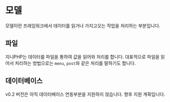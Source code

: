 # 모델
모델이란 프레임워크에서 데이터를 읽거나 가지고오는 작업을 처리하는 부분입니다.


## 파일
지니PHP는 데이터를 파일을 통하여 값을 읽어와 처리를 합니다. 
대표적으로 파일을 읽어서 처리하는 방법으로는 `menu`, `post`와 같은 처리를 말하기도 합니다.


## 데이터베이스
v0.2 버전은 아직 데이터베이스 연동부분을 지원하지 않습니다. 향후 지원 계획입니다. 